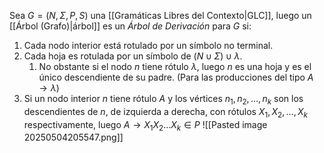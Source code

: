 Sea $G = (N, \Sigma, P, S)$ una [[Gramáticas Libres del Contexto|GLC]], luego un [[Árbol (Grafo)|árbol]] es un _Árbol de Derivación_ para $G$ si:
1. Cada nodo interior está rotulado por un símbolo no terminal.
2. Cada hoja es rotulada por un símbolo de $(N \cup \Sigma) \cup { \lambda }$. 
	1. No obstante si el nodo $n$ tiene rótulo $\lambda$, luego $n$ es una hoja y es el único descendiente de su padre. (Para las producciones del tipo $A \rightarrow \lambda$)
3. Si un nodo interior $n$ tiene rótulo $A$ y los vértices $n_1, n_2, \dots, n_k$ son los descendientes de $n$, de izquierda a derecha, con rótulos $X_1, X_2, \dots, X_k$ respectivamente, luego $A \rightarrow X_1 X_2 \dots X_k \in P$
![[Pasted image 20250504205547.png]]